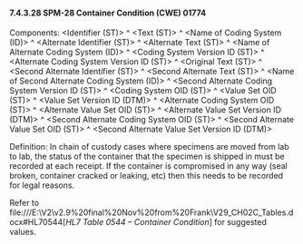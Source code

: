 #### 7.4.3.28 SPM-28 Container Condition (CWE) 01774 

Components: &lt;Identifier (ST)> ^ &lt;Text (ST)> ^ &lt;Name of Coding System (ID)> ^ &lt;Alternate Identifier (ST)> ^ &lt;Alternate Text (ST)> ^ &lt;Name of Alternate Coding System (ID)> ^ &lt;Coding System Version ID (ST)> ^ &lt;Alternate Coding System Version ID (ST)> ^ &lt;Original Text (ST)> ^ &lt;Second Alternate Identifier (ST)> ^ &lt;Second Alternate Text (ST)> ^ &lt;Name of Second Alternate Coding System (ID)> ^ &lt;Second Alternate Coding System Version ID (ST)> ^ &lt;Coding System OID (ST)> ^ &lt;Value Set OID (ST)> ^ &lt;Value Set Version ID (DTM)> ^ &lt;Alternate Coding System OID (ST)> ^ &lt;Alternate Value Set OID (ST)> ^ &lt;Alternate Value Set Version ID (DTM)> ^ &lt;Second Alternate Coding System OID (ST)> ^ &lt;Second Alternate Value Set OID (ST)> ^ &lt;Second Alternate Value Set Version ID (DTM)>

Definition: In chain of custody cases where specimens are moved from lab to lab, the status of the container that the specimen is shipped in must be recorded at each receipt. If the container is compromised in any way (seal broken, container cracked or leaking, etc) then this needs to be recorded for legal reasons.

Refer to file:///E:\V2\v2.9%20final%20Nov%20from%20Frank\V29_CH02C_Tables.docx#HL70544[_HL7 Table 0544 – Container Condition_] for suggested values.
